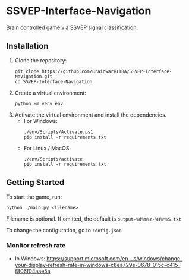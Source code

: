 # SSVEP-Interface-Navigation
Brain controlled game via SSVEP signal classification.

## Installation
1. Clone the repository:
    ```
    git clone https://github.com/BrainwareITBA/SSVEP-Interface-Navigation.git
    cd SSVEP-Interface-Navigation
    ```
2. Create a virtual environment:
    ```
    python -m venv env
    ```
3. Activate the virtual environment and install the dependencies.
    * For Windows:
        ```
        ./env/Scripts/Activate.ps1
        pip install -r requirements.txt
        ```
    * For Linux / MacOS
        ```
        ./env/Scripts/activate
        pip install -r requirements.txt
        ```

## Getting Started
To start the game, run:
```
python ./main.py <filename>
```

Filename is optional. If omitted, the default is `output-%d%m%Y-%H%M%S.txt`

To change the configuration, go to `config.json`

### Monitor refresh rate 
* In Windows: https://support.microsoft.com/en-us/windows/change-your-display-refresh-rate-in-windows-c8ea729e-0678-015c-c415-f806f04aae5a